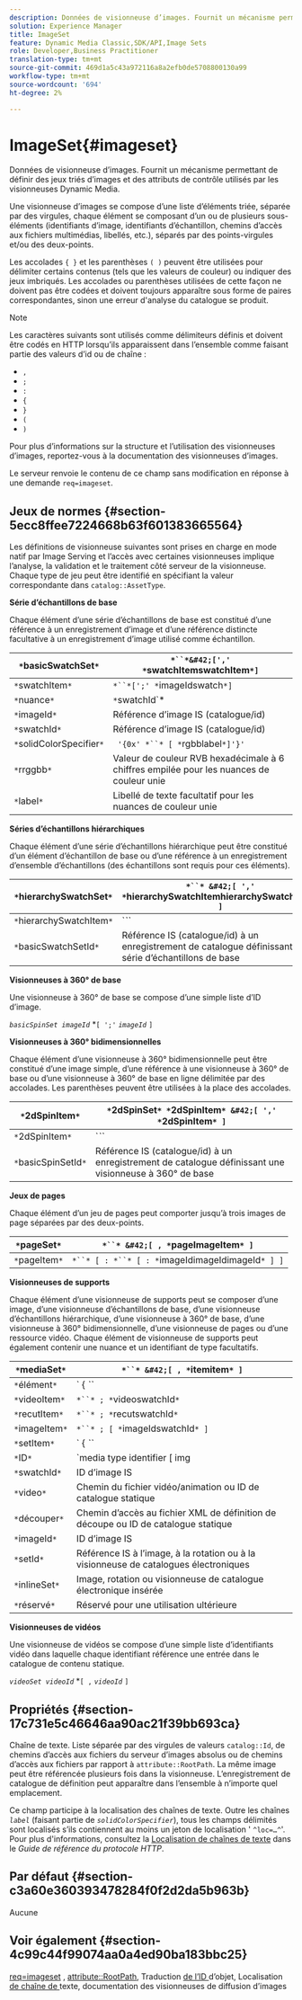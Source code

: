 ```yaml
---
description: Données de visionneuse d’images. Fournit un mécanisme permettant de définir des jeux triés d’images et des attributs de contrôle utilisés par les visionneuses Dynamic Media.
solution: Experience Manager
title: ImageSet
feature: Dynamic Media Classic,SDK/API,Image Sets
role: Developer,Business Practitioner
translation-type: tm+mt
source-git-commit: 469d1a5c43a972116a8a2efb0de5708800130a99
workflow-type: tm+mt
source-wordcount: '694'
ht-degree: 2%

---
```



# ImageSet{#imageset}

Données de visionneuse d’images. Fournit un mécanisme permettant de définir des jeux triés d’images et des attributs de contrôle utilisés par les visionneuses Dynamic Media.

Une visionneuse d’images se compose d’une liste d’éléments triée, séparée par des virgules, chaque élément se composant d’un ou de plusieurs sous-éléments (identifiants d’image, identifiants d’échantillon, chemins d’accès aux fichiers multimédias, libellés, etc.), séparés par des points-virgules et/ou des deux-points.

Les accolades `{ }` et les parenthèses `( )` peuvent être utilisées pour délimiter certains contenus (tels que les valeurs de couleur) ou indiquer des jeux imbriqués. Les accolades ou parenthèses utilisées de cette façon ne doivent pas être codées et doivent toujours apparaître sous forme de paires correspondantes, sinon une erreur d&#39;analyse du catalogue se produit.

>[!NOTE]
>
>Les caractères suivants sont utilisés comme délimiteurs définis et doivent être codés en HTTP lorsqu’ils apparaissent dans l’ensemble comme faisant partie des valeurs d’id ou de chaîne :
>
>* `,`
>* `;`
>* `:`
>* `{`
>* `}`
>* `(`
>* `)`



Pour plus d’informations sur la structure et l’utilisation des visionneuses d’images, reportez-vous à la documentation des visionneuses d’images.

Le serveur renvoie le contenu de ce champ sans modification en réponse à une demande `req=imageset`.

## Jeux de normes {#section-5ecc8ffee7224668b63f601383665564}

Les définitions de visionneuse suivantes sont prises en charge en mode natif par Image Serving et l’accès avec certaines visionneuses implique l’analyse, la validation et le traitement côté serveur de la visionneuse. Chaque type de jeu peut être identifié en spécifiant la valeur correspondante dans `catalog::AssetType`.

**Série d’échantillons de base**

Chaque élément d’une série d’échantillons de base est constitué d’une référence à un enregistrement d’image et d’une référence distincte facultative à un enregistrement d’image utilisé comme échantillon.

| `*`basicSwatchSet`*` | `*``*&#42;[',' *`swatchItemswatchItem`*]` |
|---|---|
| `*`swatchItem`*` | `*``*[';' *`imageIdswatch`*]` |
| `*`nuance`*` | `*`swatchId`*|solidColorSpecifier` |
| `*`imageId`*` | Référence d’image IS (catalogue/id) |
| `*`swatchId`*` | Référence d’image IS (catalogue/id) |
| `*`solidColorSpecifier`*` | ` '{0x' *``* [ *`rgbblabel`*]'}'` |
| `*`rrggbb`*` | Valeur de couleur RVB hexadécimale à 6 chiffres empilée pour les nuances de couleur unie |
| `*`label`*` | Libellé de texte facultatif pour les nuances de couleur unie |

**Séries d’échantillons hiérarchiques**

Chaque élément d’une série d’échantillons hiérarchique peut être constitué d’un élément d’échantillon de base ou d’une référence à un enregistrement d’ensemble d’échantillons (des échantillons sont requis pour ces éléments).

| `*`hierarchySwatchSet`*` | `*``* &#42;[ ',' *`hierarchySwatchItemhierarchySwatchItem`* ]` |
|---|---|
| `*`hierarchySwatchItem`*` | `*``* | { *``* ';' *`swatchItembasicSwatchSetIdswatch`* }` |
| `*`basicSwatchSetId`*` | Référence IS (catalogue/id) à un enregistrement de catalogue définissant une série d’échantillons de base |

**Visionneuses à 360° de base**

Une visionneuse à 360° de base se compose d’une simple liste d’ID d’image.

*`basicSpinSet imageId`*  *`[ ';'`  *`imageId`* `]`

**Visionneuses à 360° bidimensionnelles**

Chaque élément d’une visionneuse à 360° bidimensionnelle peut être constitué d’une image simple, d’une référence à une visionneuse à 360° de base ou d’une visionneuse à 360° de base en ligne délimitée par des accolades. Les parenthèses peuvent être utilisées à la place des accolades.

| `*`2dSpinItem`*` | `*`2dSpinSet`* *`2dSpinItem`* &#42;[ ',' *`2dSpinItem`* ]` |
|---|---|
| `*`2dSpinItem`*` | `*``* | { '{' *``* '}' } | *`imageIdbasicSpinSetbasicSpinSetId`*` |
| `*`basicSpinSetId`*` | Référence IS (catalogue/id) à un enregistrement de catalogue définissant une visionneuse à 360° de base |

**Jeux de pages**

Chaque élément d’un jeu de pages peut comporter jusqu’à trois images de page séparées par des deux-points.

| `*`pageSet`*` | `*``* &#42;[ , *`pageImageItem`* ]` |
|---|---|
| `*`pageItem`*` | `*``* [ : *``* [ : *`imageIdimageIdimageId`* ] ]` |

**Visionneuses de supports**

Chaque élément d’une visionneuse de supports peut se composer d’une image, d’une visionneuse d’échantillons de base, d’une visionneuse d’échantillons hiérarchique, d’une visionneuse à 360° de base, d’une visionneuse à 360° bidimensionnelle, d’une visionneuse de pages ou d’une ressource vidéo. Chaque élément de visionneuse de supports peut également contenir une nuance et un identifiant de type facultatifs.

| `*`mediaSet`*` | `*``* &#42;[ , *`itemitem`* ]` |
|---|---|
| `*`élément`*` | ` { *``* | *``* | *``*}} | *``* } [ ; [ *``* ] [ ; [ *`videoItemrecutItemimageItemsetItemIDreserved`* ] ] ]` |
| `*`videoItem`*` | `*``* ; *`videoswatchId`*` |
| `*`recutItem`*` | `*``* ; *`recutswatchId`*` |
| `*`imageItem`*` | `*``* ; [ *`imageIdswatchId`* ]` |
| `*`setItem`*` | ` { *``* | { '{' *``* '}' } } ; *`setIdinlineSetswatchId`*` |
| `*`ID`*` | `media type identifier [ img | basic | advanced_image | img | img_set | advanced_imageset | advanced_swatchset | spin | video ]` |
| `*`swatchId`*` | ID d’image IS |
| `*`video`*` | Chemin du fichier vidéo/animation ou ID de catalogue statique |
| `*`découper`*` | Chemin d’accès au fichier XML de définition de découpe ou ID de catalogue statique |
| `*`imageId`*` | ID d’image IS |
| `*`setId`*` | Référence IS à l’image, à la rotation ou à la visionneuse de catalogues électroniques |
| `*`inlineSet`*` | Image, rotation ou visionneuse de catalogue électronique insérée |
| `*`réservé`*` | Réservé pour une utilisation ultérieure |

**Visionneuses de vidéos**

Une visionneuse de vidéos se compose d’une simple liste d’identifiants vidéo dans laquelle chaque identifiant référence une entrée dans le catalogue de contenu statique.

*`videoSet videoId`*  *`[ ,`  *`videoId`* `]`

## Propriétés {#section-17c731e5c46646aa90ac21f39bb693ca}

Chaîne de texte. Liste séparée par des virgules de valeurs `catalog::Id`, de chemins d’accès aux fichiers du serveur d’images absolus ou de chemins d’accès aux fichiers par rapport à `attribute::RootPath`. La même image peut être référencée plusieurs fois dans la visionneuse. L’enregistrement de catalogue de définition peut apparaître dans l’ensemble à n’importe quel emplacement.

Ce champ participe à la localisation des chaînes de texte. Outre les chaînes *`label`* (faisant partie de *`solidColorSpecifier`*), tous les champs délimités sont localisés s’ils contiennent au moins un jeton de localisation &#39; `^loc=…^`&#39;. Pour plus d&#39;informations, consultez la [Localisation de chaînes de texte](/help/aem-is-ir-api/is-api/http-ref/image-serving-api-ref/c-http-protocol-reference/c-syntax-and-features/r-text-string-localization.md) dans le *Guide de référence du protocole HTTP*.

## Par défaut {#section-c3a60e360393478284f0f2d2da5b963b}

Aucune

## Voir également {#section-4c99c44f99074aa0a4ed90ba183bbc25}

[req=imageset](/help/aem-is-ir-api/is-api/http-ref/image-serving-api-ref/c-http-protocol-reference/c-command-reference/r-req/r-req.md) ,  [attribute::RootPath](/help/aem-is-ir-api/is-api/image-catalog/image-serving-api-ref/c-image-catalog-reference/c-attributes-reference/r-rootpath.md), Traduction [ de l’ID ](/help/aem-is-ir-api/is-api/http-ref/image-serving-api-ref/c-http-protocol-reference/c-syntax-and-features/r-object-id-translation.md) d’objet, Localisation [ de chaîne de ](/help/aem-is-ir-api/is-api/http-ref/image-serving-api-ref/c-http-protocol-reference/c-syntax-and-features/r-text-string-localization.md) texte, documentation des visionneuses de diffusion d’images

